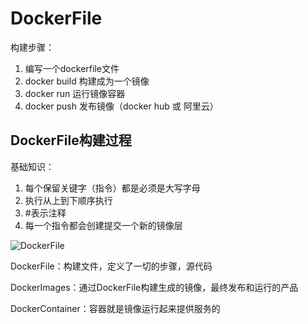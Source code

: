 # DockerFile

构建步骤：

1. 编写一个dockerfile文件
2. docker build 构建成为一个镜像
3. docker run 运行镜像容器
4. docker push 发布镜像（docker hub 或 阿里云）

## DockerFile构建过程

基础知识：

1. 每个保留关键字（指令）都是必须是大写字母
2. 执行从上到下顺序执行
3. #表示注释
4. 每一个指令都会创建提交一个新的镜像层

![DockerFile](C:\Users\alienware\Desktop\Docker_Learn\DockerFile.png)

DockerFile：构建文件，定义了一切的步骤，源代码

DockerImages：通过DockerFile构建生成的镜像，最终发布和运行的产品

DockerContainer：容器就是镜像运行起来提供服务的

